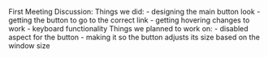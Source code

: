 First Meeting Discussion:
  Things we did:
    - designing the main button look
    - getting the button to go to the correct link
    - getting hovering changes to work
    - keyboard functionality
  Things we planned to work on:
    - disabled aspect for the button
    - making it so the button adjusts its size based on the window size
